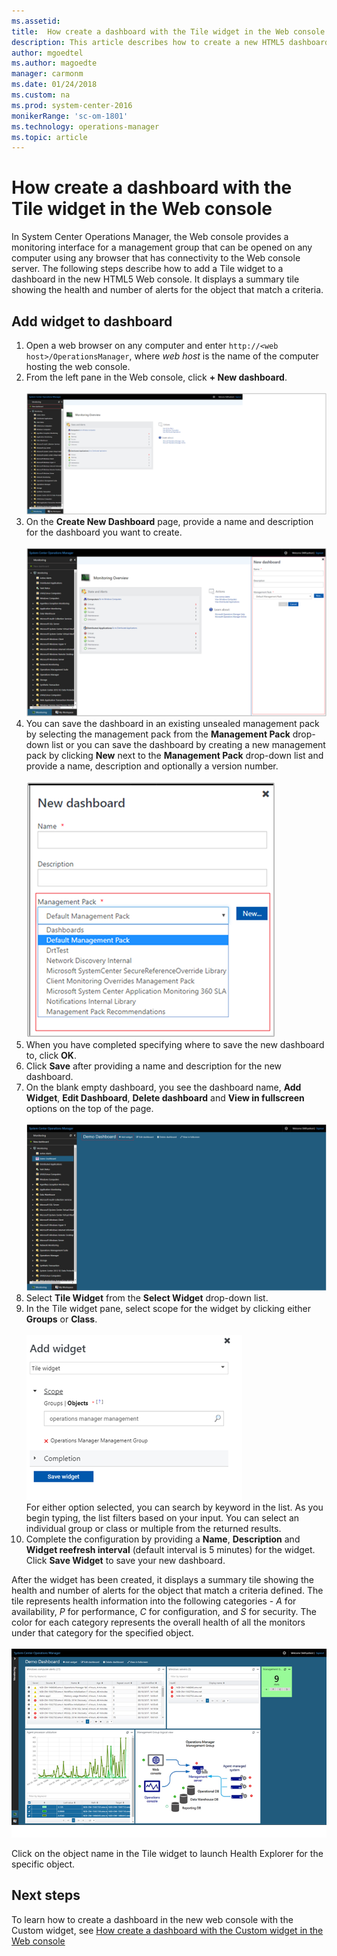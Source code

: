 ```yaml
---
ms.assetid: 
title:  How create a dashboard with the Tile widget in the Web console 
description: This article describes how to create a new HTML5 dashboards in System Center Operations Manager with the Tile widget.  
author: mgoedtel
ms.author: magoedte
manager: carmonm
ms.date: 01/24/2018
ms.custom: na
ms.prod: system-center-2016
monikerRange: 'sc-om-1801'
ms.technology: operations-manager
ms.topic: article
---
```


# How create a dashboard with the Tile widget in the Web console
In System Center Operations Manager, the Web console provides a monitoring interface for a management group that can be opened on any computer using any browser that has connectivity to the Web console server. The following steps describe how to add a Tile widget to a  dashboard in the new HTML5 Web console.  It displays a summary tile showing the health and number of alerts for the object that match a criteria. 

## Add widget to dashboard

1. Open a web browser on any computer and enter `http://<web host>/OperationsManager`, where *web host* is the name of the computer hosting the web console. 
2. From the left pane in the Web console, click **+ New dashboard**.<br><br> ![Select New Dashboard in Web console](./media/create-web-dashboard-alerts/web-console-new-dashboard-01.png)<br>
3. On the **Create New Dashboard** page, provide a name and description for the dashboard you want to create.<br><br> ![Specify name and description for new dashboard](./media/create-web-dashboard-alerts/web-console-new-dashboard-02.png)<br> 
4. You can save the dashboard in an existing unsealed management pack by selecting the management pack from the **Management Pack** drop-down list or you can save the dashboard by creating a new management pack by clicking **New** next to the **Management Pack** drop-down list and provide a name, description and optionally a version number. <br><br>  ![Specify name and description for new MP](./media/create-web-dashboard-alerts/web-console-new-dashboard-03.png)<br> 
5. When you have completed specifying where to save the new dashboard to, click **OK**.
6. Click **Save** after providing a name and description for the new dashboard. 
7. On the blank empty dashboard, you see the dashboard name, **Add Widget**, **Edit Dashboard**, **Delete dashboard** and **View in fullscreen** options on the top of the page.<br><br> ![New dashboard canvas](./media/create-web-dashboard-alerts/web-console-new-dashboard-04.png)<br> 
8. Select **Tile Widget** from the **Select Widget** drop-down list.
9. In the Tile widget pane, select scope for the widget by clicking either **Groups** or **Class**.<br><br> ![Select scope for Tile widget](./media/create-web-dashboard-tile/web-console-new-dashboard-tile.png)<br>  For either option selected, you can search by keyword in the list.  As you begin typing, the list filters based on your input.  You can select an individual group or class or multiple from the returned results.
10. Complete the configuration by providing a **Name**, **Description** and **Widget reefresh interval** (default interval is 5 minutes) for the widget.  Click **Save Widget** to save your new dashboard.  

After the widget has been created, it displays a summary tile showing the health and number of alerts for the object that match a criteria defined. The tile represents health information into the following categories - *A* for availability, *P* for performance, *C* for configuration, and *S* for security.  The color for each category represents the overall health of all the monitors under that category for the specified object.<br><br> ![Completed example of Tile widget in dashboard](./media/create-web-dashboard-tile/web-console-new-dashboard-tile-01.png)

Click on the object name in the Tile widget to launch Health Explorer for the specific object.

## Next steps
To learn how to create a dashboard in the new web console with the Custom widget, see [How create a dashboard with the Custom widget in the Web console](manage-create-web-dashboard-custom.md)